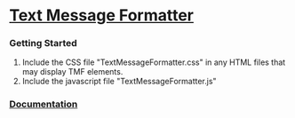 # [Text Message Formatter](https://textmessageformatter.herokuapp.com/examples.html)

### Getting Started 

1. Include the CSS file "TextMessageFormatter.css" in any HTML files that may display TMF elements.
2. Include the javascript file "TextMessageFormatter.js"

### [Documentation](https://textmessageformatter.herokuapp.com/api.html)